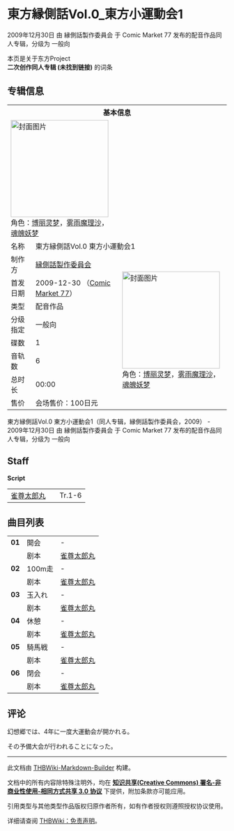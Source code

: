 # 東方縁側話Vol.0_東方小運動会1

<!-- source html: G:\repos\THBWiki-Markdown-Builder\THBWikiMarkdown\Temp\main\f\f4\ns0%3A%E6%9D%B1%E6%96%B9%E7%B8%81%E5%81%B4%E8%A9%B1Vol%2E0_%E6%9D%B1%E6%96%B9%E5%B0%8F%E9%81%8B%E5%8B%95%E4%BC%9A1.html -->

2009年12月30日 由 縁側話製作委員会 于 Comic Market 77 发布的配音作品同人专辑，分级为 一般向

本页是关于东方Project  
 **二次创作同人专辑 (未找到链接)** 的词条
## 专辑信息

<table><tbody><tr><th colspan="3">基本信息</th></tr><tr><td class="cover-artwork-mobile" colspan="2"><a href="./文件-東方縁側話Vol.0_東方小運動会1封面.jpg.md" class="image" title="封面图片"><img alt="封面图片" src="https://upload.thwiki.cc/thumb/1/1d/%E6%9D%B1%E6%96%B9%E7%B8%81%E5%81%B4%E8%A9%B1Vol.0_%E6%9D%B1%E6%96%B9%E5%B0%8F%E9%81%8B%E5%8B%95%E4%BC%9A1%E5%B0%81%E9%9D%A2.jpg/224px-%E6%9D%B1%E6%96%B9%E7%B8%81%E5%81%B4%E8%A9%B1Vol.0_%E6%9D%B1%E6%96%B9%E5%B0%8F%E9%81%8B%E5%8B%95%E4%BC%9A1%E5%B0%81%E9%9D%A2.jpg" decoding="async" loading="lazy" width="224" height="223" srcset="https://upload.thwiki.cc/thumb/1/1d/%E6%9D%B1%E6%96%B9%E7%B8%81%E5%81%B4%E8%A9%B1Vol.0_%E6%9D%B1%E6%96%B9%E5%B0%8F%E9%81%8B%E5%8B%95%E4%BC%9A1%E5%B0%81%E9%9D%A2.jpg/336px-%E6%9D%B1%E6%96%B9%E7%B8%81%E5%81%B4%E8%A9%B1Vol.0_%E6%9D%B1%E6%96%B9%E5%B0%8F%E9%81%8B%E5%8B%95%E4%BC%9A1%E5%B0%81%E9%9D%A2.jpg 1.5x, https://upload.thwiki.cc/1/1d/%E6%9D%B1%E6%96%B9%E7%B8%81%E5%81%B4%E8%A9%B1Vol.0_%E6%9D%B1%E6%96%B9%E5%B0%8F%E9%81%8B%E5%8B%95%E4%BC%9A1%E5%B0%81%E9%9D%A2.jpg 2x" data-file-width="384" data-file-height="383"></a><div class="cover-char">角色：<a href="./博丽灵梦.md" title="博丽灵梦">博丽灵梦</a>，<a href="./雾雨魔理沙.md" title="雾雨魔理沙">雾雨魔理沙</a>，<a href="./魂魄妖梦.md" title="魂魄妖梦">魂魄妖梦</a></div></td>
</tr><tr><td class="label">名称</td><td colspan="2"> 東方縁側話Vol.0 東方小運動会1 </td></tr><tr><td class="label">制作方</td><td><a href="./縁側話製作委員会.md" title="縁側話製作委員会">縁側話製作委員会</a></td><td class="cover-artwork" rowspan="8" style="min-width:224px;"><a href="./文件-東方縁側話Vol.0_東方小運動会1封面.jpg.md" class="image" title="封面图片"><img alt="封面图片" src="https://upload.thwiki.cc/thumb/1/1d/%E6%9D%B1%E6%96%B9%E7%B8%81%E5%81%B4%E8%A9%B1Vol.0_%E6%9D%B1%E6%96%B9%E5%B0%8F%E9%81%8B%E5%8B%95%E4%BC%9A1%E5%B0%81%E9%9D%A2.jpg/224px-%E6%9D%B1%E6%96%B9%E7%B8%81%E5%81%B4%E8%A9%B1Vol.0_%E6%9D%B1%E6%96%B9%E5%B0%8F%E9%81%8B%E5%8B%95%E4%BC%9A1%E5%B0%81%E9%9D%A2.jpg" decoding="async" loading="lazy" width="224" height="223" srcset="https://upload.thwiki.cc/thumb/1/1d/%E6%9D%B1%E6%96%B9%E7%B8%81%E5%81%B4%E8%A9%B1Vol.0_%E6%9D%B1%E6%96%B9%E5%B0%8F%E9%81%8B%E5%8B%95%E4%BC%9A1%E5%B0%81%E9%9D%A2.jpg/336px-%E6%9D%B1%E6%96%B9%E7%B8%81%E5%81%B4%E8%A9%B1Vol.0_%E6%9D%B1%E6%96%B9%E5%B0%8F%E9%81%8B%E5%8B%95%E4%BC%9A1%E5%B0%81%E9%9D%A2.jpg 1.5x, https://upload.thwiki.cc/1/1d/%E6%9D%B1%E6%96%B9%E7%B8%81%E5%81%B4%E8%A9%B1Vol.0_%E6%9D%B1%E6%96%B9%E5%B0%8F%E9%81%8B%E5%8B%95%E4%BC%9A1%E5%B0%81%E9%9D%A2.jpg 2x" data-file-width="384" data-file-height="383"></a><div class="cover-char">角色：<a href="./博丽灵梦.md" title="博丽灵梦">博丽灵梦</a>，<a href="./雾雨魔理沙.md" title="雾雨魔理沙">雾雨魔理沙</a>，<a href="./魂魄妖梦.md" title="魂魄妖梦">魂魄妖梦</a></div></td>
</tr><tr><td class="label">首发日期</td><td>2009-12-30&#160;（<a href="/展会作品列表?e=Comic+Market%2377">Comic Market 77</a>）</td></tr><tr><td class="label">类型</td><td>配音作品</td></tr><tr><td class="label">分级指定</td><td>一般向</td></tr><tr><td class="label">碟数</td><td>1</td></tr><tr><td class="label">音轨数</td><td>6</td></tr><tr><td class="label">总时长</td><td>00:00</td></tr><tr><td class="label">售价</td><td>会场售价：100日元</td></tr></tbody></table>

東方縁側話Vol.0 東方小運動会1（同人专辑，縁側話製作委員会，2009） - 2009年12月30日 由 縁側話製作委員会 于 Comic Market 77 发布的配音作品同人专辑，分级为 一般向
## Staff
  
 **Script**   

<table><tbody><tr><td><a href="/index.php?title=%E9%9B%80%E5%B0%8A%E5%A4%AA%E9%83%8E%E4%B8%B8&amp;action=edit&amp;redlink=1" class="new" title="雀尊太郎丸（页面不存在）">雀尊太郎丸</a></td><td></td><td>Tr.1-6</td></tr></tbody></table>


## 曲目列表

<table><tbody><tr><td id="1" class="info"><b>01</b></td><td id="開会" colspan="2" class="title">開会<span class="thcsearchlinks"><a rel="nofollow" class="external text" href="https://cd.thwiki.cc?script=雀尊太郎丸&amp;fromwiki=東方縁側話Vol.0_東方小運動会1"><span title="搜索相似同人曲"></span></a></span></td><td class="time">-</td></tr><tr><td class="left"></td><td class="label">剧本</td><td class="text" colspan="2"><a href="/index.php?title=%E9%9B%80%E5%B0%8A%E5%A4%AA%E9%83%8E%E4%B8%B8&amp;action=edit&amp;redlink=1" class="new" title="雀尊太郎丸（页面不存在）">雀尊太郎丸</a><span class="thcsearchlinks"><a rel="nofollow" class="external text" href="https://cd.thwiki.cc?script=雀尊太郎丸&amp;fromwiki=東方縁側話Vol.0_東方小運動会1"><span></span></a></span></td></tr>
<tr><td id="2" class="info"><b>02</b></td><td id="100m走" colspan="2" class="title">100m走<span class="thcsearchlinks"><a rel="nofollow" class="external text" href="https://cd.thwiki.cc?script=雀尊太郎丸&amp;fromwiki=東方縁側話Vol.0_東方小運動会1"><span title="搜索相似同人曲"></span></a></span></td><td class="time">-</td></tr><tr><td class="left"></td><td class="label">剧本</td><td class="text" colspan="2"><a href="/index.php?title=%E9%9B%80%E5%B0%8A%E5%A4%AA%E9%83%8E%E4%B8%B8&amp;action=edit&amp;redlink=1" class="new" title="雀尊太郎丸（页面不存在）">雀尊太郎丸</a><span class="thcsearchlinks"><a rel="nofollow" class="external text" href="https://cd.thwiki.cc?script=雀尊太郎丸&amp;fromwiki=東方縁側話Vol.0_東方小運動会1"><span></span></a></span></td></tr>
<tr><td id="3" class="info"><b>03</b></td><td id="玉入れ" colspan="2" class="title">玉入れ<span class="thcsearchlinks"><a rel="nofollow" class="external text" href="https://cd.thwiki.cc?script=雀尊太郎丸&amp;fromwiki=東方縁側話Vol.0_東方小運動会1"><span title="搜索相似同人曲"></span></a></span></td><td class="time">-</td></tr><tr><td class="left"></td><td class="label">剧本</td><td class="text" colspan="2"><a href="/index.php?title=%E9%9B%80%E5%B0%8A%E5%A4%AA%E9%83%8E%E4%B8%B8&amp;action=edit&amp;redlink=1" class="new" title="雀尊太郎丸（页面不存在）">雀尊太郎丸</a><span class="thcsearchlinks"><a rel="nofollow" class="external text" href="https://cd.thwiki.cc?script=雀尊太郎丸&amp;fromwiki=東方縁側話Vol.0_東方小運動会1"><span></span></a></span></td></tr>
<tr><td id="4" class="info"><b>04</b></td><td id="休憩" colspan="2" class="title">休憩<span class="thcsearchlinks"><a rel="nofollow" class="external text" href="https://cd.thwiki.cc?script=雀尊太郎丸&amp;fromwiki=東方縁側話Vol.0_東方小運動会1"><span title="搜索相似同人曲"></span></a></span></td><td class="time">-</td></tr><tr><td class="left"></td><td class="label">剧本</td><td class="text" colspan="2"><a href="/index.php?title=%E9%9B%80%E5%B0%8A%E5%A4%AA%E9%83%8E%E4%B8%B8&amp;action=edit&amp;redlink=1" class="new" title="雀尊太郎丸（页面不存在）">雀尊太郎丸</a><span class="thcsearchlinks"><a rel="nofollow" class="external text" href="https://cd.thwiki.cc?script=雀尊太郎丸&amp;fromwiki=東方縁側話Vol.0_東方小運動会1"><span></span></a></span></td></tr>
<tr><td id="5" class="info"><b>05</b></td><td id="騎馬戦" colspan="2" class="title">騎馬戦<span class="thcsearchlinks"><a rel="nofollow" class="external text" href="https://cd.thwiki.cc?script=雀尊太郎丸&amp;fromwiki=東方縁側話Vol.0_東方小運動会1"><span title="搜索相似同人曲"></span></a></span></td><td class="time">-</td></tr><tr><td class="left"></td><td class="label">剧本</td><td class="text" colspan="2"><a href="/index.php?title=%E9%9B%80%E5%B0%8A%E5%A4%AA%E9%83%8E%E4%B8%B8&amp;action=edit&amp;redlink=1" class="new" title="雀尊太郎丸（页面不存在）">雀尊太郎丸</a><span class="thcsearchlinks"><a rel="nofollow" class="external text" href="https://cd.thwiki.cc?script=雀尊太郎丸&amp;fromwiki=東方縁側話Vol.0_東方小運動会1"><span></span></a></span></td></tr>
<tr><td id="6" class="info"><b>06</b></td><td id="閉会" colspan="2" class="title">閉会<span class="thcsearchlinks"><a rel="nofollow" class="external text" href="https://cd.thwiki.cc?script=雀尊太郎丸&amp;fromwiki=東方縁側話Vol.0_東方小運動会1"><span title="搜索相似同人曲"></span></a></span></td><td class="time">-</td></tr><tr><td class="left"></td><td class="label">剧本</td><td class="text" colspan="2"><a href="/index.php?title=%E9%9B%80%E5%B0%8A%E5%A4%AA%E9%83%8E%E4%B8%B8&amp;action=edit&amp;redlink=1" class="new" title="雀尊太郎丸（页面不存在）">雀尊太郎丸</a><span class="thcsearchlinks"><a rel="nofollow" class="external text" href="https://cd.thwiki.cc?script=雀尊太郎丸&amp;fromwiki=東方縁側話Vol.0_東方小運動会1"><span></span></a></span></td></tr></tbody></table>


## 评论
  
幻想郷では、4年に一度大運動会が開かれる。  

その予備大会が行われることになった。
  
  
  

  





---

此文档由 [THBWiki-Markdown-Builder](https://github.com/Delsin-Yu/THBWiki-Markdown-Builder) 构建。

文档中的所有内容除特殊注明外，均在 [**知识共享(Creative Commons) 署名-非商业性使用-相同方式共享 3.0 协议**](https://creativecommons.org/licenses/by-sa/3.0/deed.zh-hans) 下提供，附加条款亦可能应用。

引用类型与其他类型作品版权归原作者所有，如有作者授权则遵照授权协议使用。

详细请查阅 [THBWiki：免责声明](https://thbwiki.cc/THBWiki:%E5%85%8D%E8%B4%A3%E5%A3%B0%E6%98%8E)。

